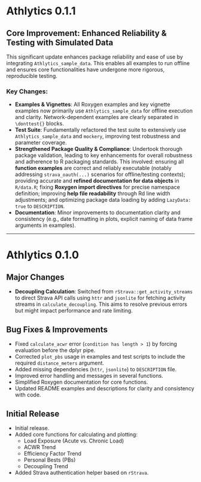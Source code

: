 # Athlytics 0.1.1

## Core Improvement: Enhanced Reliability & Testing with Simulated Data

This significant update enhances package reliability and ease of use by integrating `Athlytics_sample_data`. This enables all examples to run offline and ensures core functionalities have undergone more rigorous, reproducible testing.

### Key Changes:

*   **Examples & Vignettes**: All Roxygen examples and key vignette examples now primarily use `Athlytics_sample_data` for offline execution and clarity. Network-dependent examples are clearly separated in `\donttest{}` blocks.
*   **Test Suite**: Fundamentally refactored the test suite to extensively use `Athlytics_sample_data` and `mockery`, improving test robustness and parameter coverage.
*   **Strengthened Package Quality & Compliance**: Undertook thorough package validation, leading to key enhancements for overall robustness and adherence to R packaging standards. This involved: ensuring all **function examples** are correct and reliably executable (notably addressing `strava_oauth(...)` scenarios for offline/testing contexts); providing accurate and **refined documentation for data objects** in `R/data.R`; fixing **Roxygen import directives** for precise namespace definition; improving **help file readability** through Rd line width adjustments; and optimizing package data loading by adding `LazyData: true` to `DESCRIPTION`.
*   **Documentation**: Minor improvements to documentation clarity and consistency (e.g., date formatting in plots, explicit naming of data frame arguments in examples).


---
# Athlytics 0.1.0

## Major Changes

*   **Decoupling Calculation**: Switched from `rStrava::get_activity_streams` to direct Strava API calls using `httr` and `jsonlite` for fetching activity streams in `calculate_decoupling`. This aims to resolve previous errors but might impact performance and rate limiting.

## Bug Fixes & Improvements

*   Fixed `calculate_acwr` error (`condition has length > 1`) by forcing evaluation before the dplyr pipe.
*   Corrected `plot_pbs` usage in examples and test scripts to include the required `distance_meters` argument.
*   Added missing dependencies (`httr`, `jsonlite`) to `DESCRIPTION` file.
*   Improved error handling and messages in several functions.
*   Simplified Roxygen documentation for core functions.
*   Updated README examples and descriptions for clarity and consistency with code.

## Initial Release

* Initial release.
* Added core functions for calculating and plotting:
    * Load Exposure (Acute vs. Chronic Load)
    * ACWR Trend
    * Efficiency Factor Trend
    * Personal Bests (PBs)
    * Decoupling Trend
* Added Strava authentication helper based on `rStrava`.